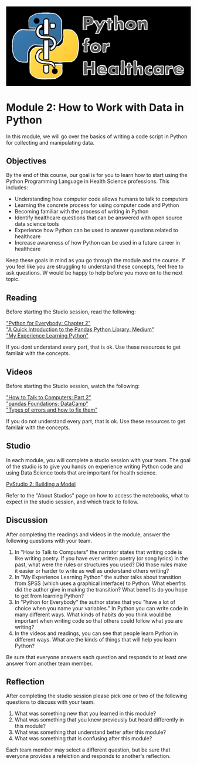 ![](_fig/labeled.jpg)

# Module 2: How to Work with Data in Python
In this module, we will go over the basics of writing a code script in Python for collecting and manipulating data. 

## Objectives
By the end of this course, our goal is for you to learn how to start using the Python Programming Language in Health Science professions. This includes:

- Understanding how computer code allows humans to talk to computers
- Learning the concrete process for using computer code and Python
- Becoming familiar with the process of writing in Python
- Identify healthcare questions that can be answered with open source data science tools
- Experience how Python can be used to answer questions related to healthcare
- Increase awareness of how Python can be used in a future career in healthcare

Keep these goals in mind as you go through the module and the course. If you feel like you are struggling to understand these concepts, feel free to ask questions. W would be happy to help before you move on to the next topic. 

## Reading
Before starting the Studio session, read the following:

["Python for Everybody: Chapter 2"](_refs/PythonEverybody.pdf)   
["A Quick Introduction to the Pandas Python Library: Medium"](_refs/IntroDSPandas.pdf)   
["My Experience Learning Python"](_refs/MyExperiencePython.pdf)

If you dont understand every part, that is ok. Use these resources to get familair with the concepts.

## Videos
Before starting the Studio session, watch the following:

["How to Talk to Computers: Part 2"](https://www.youtube.com/watch?v=sw6bWACGybo)   
["pandas Foundations: DataCamp"](https://www.youtube.com/watch?v=zyIN3SE11V0)   
["Types of errors and how to fix them"](https://youtu.be/_Nrj6Njfzp4)

If you do not understand every part, that is ok. Use these resources to get familair with the concepts.

## Studio
In each module, you will complete a studio session with your team. The goal of the studio is to give you hands on experience writing Python code and using Data Science tools that are important for health science. 

[PyStudio 2: Building a Model](Studios/Studio2.ipynb)

Refer to the "About Studios" page on how to access the notebooks, what to expect in the studio session, and which track to follow.

## Discussion
After completing the readings and videos in the module, answer the following questions with your team. 

1. In "How to Talk to Computers" the narrator states that writing code is like writing poetry. If you have ever written poetry (or song lyrics) in the past, what were the rules or structures you used? Did those rules make it easier or harder to write as well as understand others writing?
2. In "My Experience Learning Python" the author talks about transition from SPSS (which uses a graphical interface) to Python. What ebenfits did the author give in making the transition? What benefits do you hope to get from learning Python?
3. In "Python for Everybody" the author states that you "have a lot of choice when you name your variables." In Python you can write code in many different ways. What kinds of habits do you think would be important when writing code so that others could follow what you are writing?
4. In the videos and readings, you can see that people learn Python in different ways. What are the kinds of things that will help you learn Python?

Be sure that everyone answers each question and responds to at least one answer from another team member. 

## Reflection
After completing the studio session please pick one or two of the following questions to discuss with your team. 

1. What was something new that you learned in this module?
2. What was something that you knew previously but heard differently in this module?
3. What was something that understand better after this module?
4. What was something that is confusing after this module?

Each team member may select a different question, but be sure that everyone provides a refelction and responds to another's reflection.
